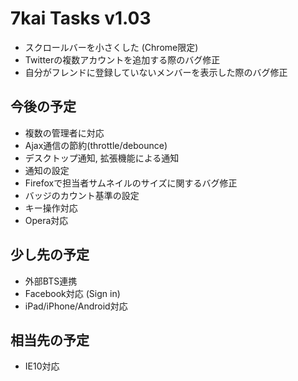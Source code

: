 # 7kai Tasks v1.03

- スクロールバーを小さくした (Chrome限定)
- Twitterの複数アカウントを追加する際のバグ修正
- 自分がフレンドに登録していないメンバーを表示した際のバグ修正

## 今後の予定

- 複数の管理者に対応
- Ajax通信の節約(throttle/debounce)
- デスクトップ通知, 拡張機能による通知
- 通知の設定
- Firefoxで担当者サムネイルのサイズに関するバグ修正
- バッジのカウント基準の設定
- キー操作対応
- Opera対応

## 少し先の予定

- 外部BTS連携
- Facebook対応 (Sign in)
- iPad/iPhone/Android対応

## 相当先の予定

- IE10対応
